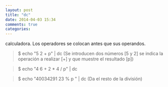 ```yaml
---
layout: post
title: "dc"
date: 2014-04-03 15:34
comments: true
categories: 
---
```

calculadora. Los operadores se colocan antes que sus operandos.

>$ echo "5 2 + p" | dc (Se introducen dos números [5 y 2] se indica la operación a realizar [+] y que muestre el resultado [p])

>$ echo "4 6 + 2 * 4 / p" | dc 

>$ echo "40034291 23 % p " | dc (Da el resto de la división)

